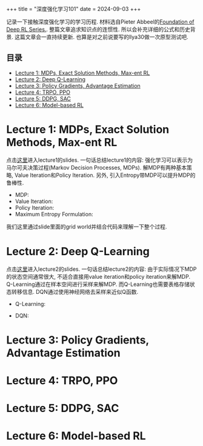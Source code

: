 +++
title = "深度强化学习101"
date = 2024-09-03
+++

记录一下接触深度强化学习的学习历程. 材料选自Pieter Abbeel的[Foundation of Deep RL Series.](https://www.youtube.com/watch?v=2GwBez0D20A). 整篇文章追求知识点的连惯性. 所以会补充详细的公式和历史背景. 这篇文章会一直持续更新. 也算是对之前说要写的llya30做一次原型测试吧.

## 目录

- [Lecture 1: MDPs, Exact Solution Methods, Max-ent RL](#lecture-1-mdps-exact-solution-methods-max-ent-rl)
- [Lecture 2: Deep Q-Learning](#lecture-2-deep-q-learning)
- [Lecture 3: Policy Gradients, Advantage Estimation](#lecture-3-policy-gradients-advantage-estimation)
- [Lecture 4: TRPO, PPO](#lecture-4-trpo-ppo)
- [Lecture 5: DDPG, SAC](#lecture-5-ddpg-sac)
- [Lecture 6: Model-based RL](#lecture-6-model-based-rl)

<a id="lecture-1-mdps-exact-solution-methods-max-ent-rl"></a>
# Lecture 1: MDPs, Exact Solution Methods, Max-ent RL

点击[这里](https://www.dropbox.com/scl/fi/rvbpc40ozhstnwhk7h5b7/l1-mdps-exact-methods.pdf?rlkey=5bibe5t8cqmpm9dhth969iiq6&e=1&dl=0)进入lecture1的slides. 一句话总结lecture1的内容: 强化学习可以表示为马尔可夫决策过程(Markov Decision Processes, MDPs). 解MDP有两种基本策略, Value Iteration和Policy Iteration. 另外, 引入Entropy带MDP可以提升MDP的鲁棒性.

* MDP:
* Value Iteration:
* Policy Iteration:
* Maximum Entropy Formulation:


我们这里通过slide里面的grid world并结合代码来理解一下整个过程.


<a id="lecture-2-deep-q-learning"></a>
# Lecture 2: Deep Q-Learning

点击[这里](https://www.dropbox.com/scl/fi/rvbpc40ozhstnwhk7h5b7/l1-mdps-exact-methods.pdf?rlkey=5bibe5t8cqmpm9dhth969iiq6&e=1&dl=0)进入lecture2的slides. 一句话总结lecture2的内容: 由于实际情况下MDP的状态空间通常很大, 不适合直接用value iteration和policy iteration来解MDP. Q-Learning通过在样本空间进行采样来解MDP. 而Q-Learning也需要表格存储状态转移信息. DQN通过使用神经网络去采样来近似Q函数.

* Q-Learning:

* DQN:

<a id="lecture-3-policy-gradients-advantage-estimation"></a>
# Lecture 3: Policy Gradients, Advantage Estimation


<a id="lecture-4-trpo-ppo"></a>
# Lecture 4: TRPO, PPO

<a id="lecture-5-ddpg-sac"></a>
# Lecture 5: DDPG, SAC

<a id="lecture-6-model-based-rl"></a>
# Lecture 6: Model-based RL